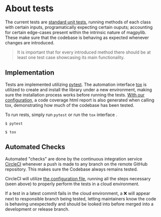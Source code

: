# About tests

The current tests are [standard unit tests](https://en.wikipedia.org/wiki/Unit_testing), running methods of each class with certain inputs, programatically expecting certain ouputs; accounting for certain edge-cases present within the intrinsic nature of magpylib. These make sure that the codebase is behaving as expected whenever changes are introduced.

>It is important that for every introduced method there should be at least one test case showcasing its main functionality.

## Implementation

Tests are implemented utilizing [pytest](https://docs.pytest.org/en/latest/). The automation interface [tox](https://tox.readthedocs.io/en/latest/) is utilized to create and install the library under a new environment, making sure the installation process works before running the tests. [With our configuration](../tox.ini), a code coverage html report is also generated when calling tox, demonstrating how much of the codebase has been tested.

To run rests, simply run `pytest` or run the `tox` interface .

```
$ pytest
```

```
$ tox
```

## Automated Checks

Automated "checks" are done by the continuous integration service [CircleCI](https://circleci.com/) whenever a push is made to any branch on the remote GitHub repository. This makes sure the Codebase always remains tested. 

CircleCI will utilize [the configuration file](../.circleci/config.yml), running all the steps necessary (seen above) to properly perform the tests in a cloud environment.  

If a test in a latest commit fails in the cloud environment, a ❌ will appear next to responsible branch being tested, letting maintainers know the code is behaving unexpectedly and should be looked into before merged into a development or release branch.